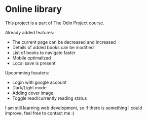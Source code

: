 # Online library

This project is a part of The Odin Project course.

Already added features:
- The current page can be decreased and increased
- Details of added books can be modified
- List of books to navigate faster
- Mobile optimalized
- Local save is present

Upcomming feauters:
- Login with google account
- Dark/Light mode
- Adding cover image
- Toggle read/currently reading status

I am still learning web development, so if there is something I could improve, feel free to contact me :)
